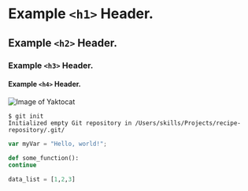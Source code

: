 # Example `<h1>` Header.
## Example `<h2>` Header.
### Example `<h3>` Header.
#### Example `<h4>` Header.


![Image of Yaktocat](https://octodex.github.com/images/yaktocat.png)

```
$ git init
Initialized empty Git repository in /Users/skills/Projects/recipe-repository/.git/
```

``` javascript
var myVar = "Hello, world!";
```

``` python
def some_function():
continue

data_list = [1,2,3]
```
